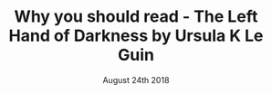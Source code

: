 ---
layout: ampstory
title: Why you should read - The Left Hand of Darkness by Ursula K Le Guin
date: August 24th 2018
cover:
   title: Why you should read&#58; The Left Hand of Darkness by Ursula K Le Guin
   subtitle: A beautiful book, but best read in the depths of winter
pages: 
 - background: http://z2-ec2.images-amazon.com/images/P/B00YBA7PGW._SX_SCRMZZZZZZZ_V196021930_.jpg
 - layout: thirds
   middle: <h2>The left hand of darkness is a wonderful book. Full of human & alien struggling...</h2>
 - layout: thirds
   middle: "<h2>Let's take a look at the book through the lens of it's various covers:</h2>"   
 - background: https://images-na.ssl-images-amazon.com/images/I/51br41p6mPL.jpg 
 - background: https://bloximages.chicago2.vip.townnews.com/dailyuw.com/content/tncms/assets/v3/editorial/3/c2/3c22c40a-fcec-11e7-9cd0-afc065ba665a/5a61a158bec82.image.jpg 
 - background: https://images-na.ssl-images-amazon.com/images/I/41Hv-x%2BwYvL.jpg
 - background: https://i.pinimg.com/564x/27/02/b3/2702b3034a6b5eabc461848a3e136cf7.jpg 
 - background: /images/lefthanddarknesscover.jpg 
 - background: https://images-na.ssl-images-amazon.com/images/I/514d4W7XCmL.jpg 
 - layout: thirds
   middle: '<h2>"To learn which questions are unanswerable, and not to answer them: this skill is most needful in times of stress and darkness."</h2>'
           
---